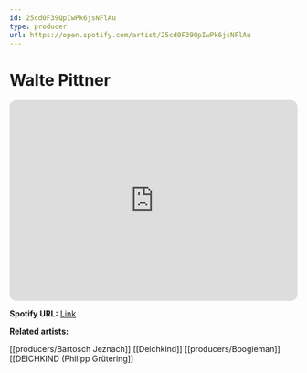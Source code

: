 ```yaml
---
id: 25cd0F39QpIwPk6jsNFlAu
type: producer
url: https://open.spotify.com/artist/25cd0F39QpIwPk6jsNFlAu
---
```

# Walte Pittner

<iframe style="border-radius:12px" src="https://open.spotify.com/embed/artist/25cd0F39QpIwPk6jsNFlAu" width="100%" height="352" frameBorder="0" allowfullscreen="" allow="autoplay; clipboard-write; encrypted-media; fullscreen; picture-in-picture" loading="lazy"></iframe>

**Spotify URL:** [Link](https://open.spotify.com/artist/25cd0F39QpIwPk6jsNFlAu)

**Related artists:**

[[producers/Bartosch Jeznach]]
[[Deichkind]]
[[producers/Boogieman]]
[[DEICHKIND (Philipp Grütering]]
